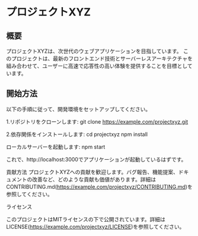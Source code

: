# プロジェクトXYZ

## 概要

プロジェクトXYZは、次世代のウェブアプリケーションを目指しています。
このプロジェクトは、最新のフロントエンド技術とサーバーレスアーキテクチャを組み合わせて、ユーザーに高速で応答性の高い体験を提供することを目標としています。

## 開始方法

以下の手順に従って、開発環境をセットアップしてください。

1.リポジトリをクローンします:
git clone https://example.com/projectxyz.git

2.依存関係をインストールします:
cd projectxyz
npm install

ローカルサーバーを起動します:
npm start

これで、http://localhost:3000でアプリケーションが起動しているはずです。

貢献方法
プロジェクトXYZへの貢献を歓迎します。バグ報告、機能提案、ドキュメントの改善など、どのような貢献も価値があります。詳細はCONTRIBUTING.md(https://example.com/projectxyz/CONTRIBUTING.md)を参照してください。

ライセンス

このプロジェクトはMITライセンスの下で公開されています。詳細はLICENSE(https://example.com/projectxyz/LICENSE)を参照してください。
